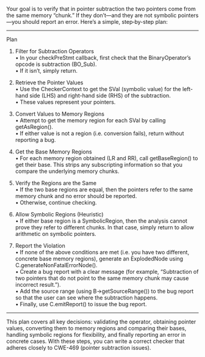 Your goal is to verify that in pointer subtraction the two pointers come from the same memory “chunk.” If they don’t—and they are not symbolic pointers—you should report an error. Here’s a simple, step‐by-step plan:

------------------------------------------------------------
Plan

1. Filter for Subtraction Operators  
   • In your checkPreStmt callback, first check that the BinaryOperator’s opcode is subtraction (BO_Sub).  
   • If it isn’t, simply return.

2. Retrieve the Pointer Values  
   • Use the CheckerContext to get the SVal (symbolic value) for the left-hand side (LHS) and right-hand side (RHS) of the subtraction.  
   • These values represent your pointers.

3. Convert Values to Memory Regions  
   • Attempt to get the memory region for each SVal by calling getAsRegion().  
   • If either value is not a region (i.e. conversion fails), return without reporting a bug.

4. Get the Base Memory Regions  
   • For each memory region obtained (LR and RR), call getBaseRegion() to get their base. This strips any subscripting information so that you compare the underlying memory chunks.

5. Verify the Regions are the Same  
   • If the two base regions are equal, then the pointers refer to the same memory chunk and no error should be reported.  
   • Otherwise, continue checking.

6. Allow Symbolic Regions (Heuristic)  
   • If either base region is a SymbolicRegion, then the analysis cannot prove they refer to different chunks. In that case, simply return to allow arithmetic on symbolic pointers.

7. Report the Violation  
   • If none of the above conditions are met (i.e. you have two different, concrete base memory regions), generate an ExplodedNode using C.generateNonFatalErrorNode().  
   • Create a bug report with a clear message (for example, “Subtraction of two pointers that do not point to the same memory chunk may cause incorrect result.”).  
   • Add the source range (using B->getSourceRange()) to the bug report so that the user can see where the subtraction happens.  
   • Finally, use C.emitReport() to issue the bug report.

------------------------------------------------------------
This plan covers all key decisions: validating the operator, obtaining pointer values, converting them to memory regions and comparing their bases, handling symbolic regions for flexibility, and finally reporting an error in concrete cases. With these steps, you can write a correct checker that adheres closely to CWE-469 (pointer subtraction issues).